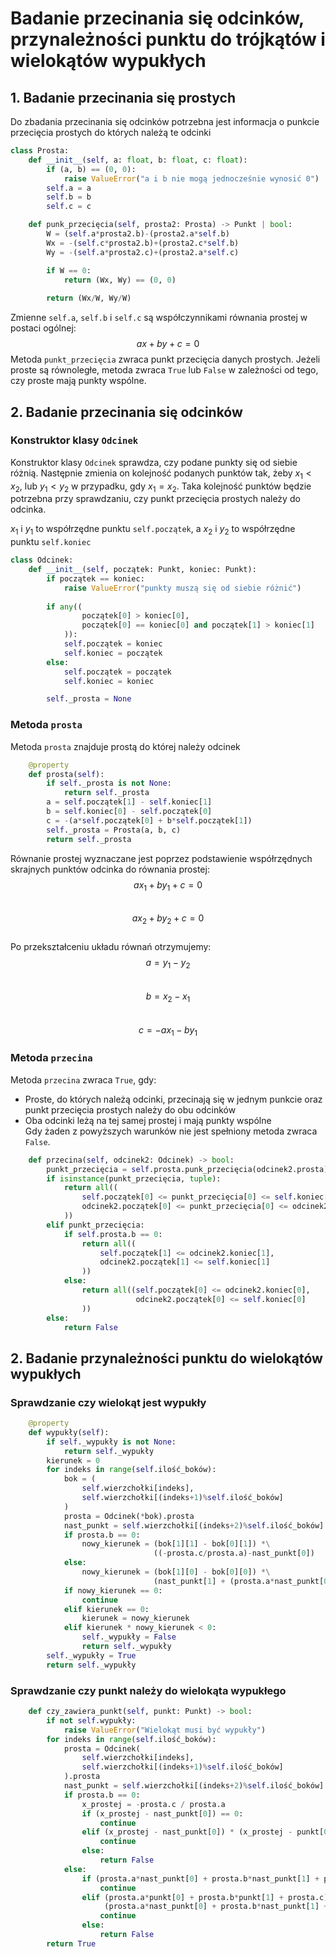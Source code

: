 # Badanie przecinania się odcinków, przynależności punktu do trójkątów i wielokątów wypukłych

## 1. Badanie przecinania się prostych
Do zbadania przecinania się odcinków potrzebna jest informacja o punkcie przecięcia prostych do których należą te odcinki

```python
class Prosta:
    def __init__(self, a: float, b: float, c: float):
        if (a, b) == (0, 0):
            raise ValueError("a i b nie mogą jednocześnie wynosić 0")
        self.a = a
        self.b = b
        self.c = c

    def punk_przecięcia(self, prosta2: Prosta) -> Punkt | bool:
        W = (self.a*prosta2.b)-(prosta2.a*self.b)
        Wx = -(self.c*prosta2.b)+(prosta2.c*self.b)
        Wy = -(self.a*prosta2.c)+(prosta2.a*self.c)

        if W == 0:
            return (Wx, Wy) == (0, 0)
        
        return (Wx/W, Wy/W)
```
Zmienne `self.a`, `self.b` i `self.c` są współczynnikami równania prostej w postaci ogólnej: 
$$ax + by + c = 0$$
Metoda `punkt_przecięcia` zwraca punkt przecięcia danych prostych. Jeżeli proste są równoległe, metoda zwraca `True` lub `False` w zależności od tego, czy proste mają punkty wspólne.

## 2. Badanie przecinania się odcinków
### Konstruktor klasy `Odcinek`

Konstruktor klasy `Odcinek` sprawdza, czy podane punkty się od siebie różnią. Następnie zmienia on kolejność podanych punktów tak, żeby $x_1<x_2$, lub $y_1<y_2$ w przypadku, gdy $x_1=x_2$. Taka kolejność punktów będzie potrzebna przy sprawdzaniu, czy punkt przecięcia prostych należy do odcinka.  
 
$x_1$ i $y_1$ to współrzędne punktu `self.początek`, a $x_2$ i $y_2$ to współrzędne punktu `self.koniec` 



```python
class Odcinek:
    def __init__(self, początek: Punkt, koniec: Punkt):
        if początek == koniec:
            raise ValueError("punkty muszą się od siebie różnić")
        
        if any((
                początek[0] > koniec[0],
                początek[0] == koniec[0] and początek[1] > koniec[1]
            )):
            self.początek = koniec
            self.koniec = początek
        else:
            self.początek = początek
            self.koniec = koniec

        self._prosta = None
```
### Metoda `prosta`
Metoda `prosta` znajduje prostą do której należy odcinek
```python
    @property
    def prosta(self):
        if self._prosta is not None:
            return self._prosta
        a = self.początek[1] - self.koniec[1]
        b = self.koniec[0] - self.początek[0]
        c = -(a*self.początek[0] + b*self.początek[1])
        self._prosta = Prosta(a, b, c)
        return self._prosta
```
Równanie prostej wyznaczane jest poprzez podstawienie współrzędnych skrajnych punktów odcinka do równania prostej:  
$$ax_1 + by_1 + c = 0$$  
$$ax_2 + by_2 + c = 0$$  
Po przekształceniu układu równań otrzymujemy:  
$$a = y_1 - y_2$$  
$$b = x_2 - x_1$$  
$$c = -ax_1 -by_1$$  
### Metoda `przecina`
Metoda `przecina` zwraca `True`, gdy:  
  - Proste, do których należą odcinki, przecinają się w jednym punkcie oraz punkt przecięcia prostych należy do obu odcinków  
  - Oba odcinki leżą na tej samej prostej i mają punkty wspólne  
Gdy żaden z powyższych warunków nie jest spełniony metoda zwraca `False`.  

```python
    def przecina(self, odcinek2: Odcinek) -> bool:
        punkt_przecięcia = self.prosta.punk_przecięcia(odcinek2.prosta)
        if isinstance(punkt_przecięcia, tuple):
            return all((
                self.początek[0] <= punkt_przecięcia[0] <= self.koniec[0],
                odcinek2.początek[0] <= punkt_przecięcia[0] <= odcinek2.koniec[0]
            ))
        elif punkt_przecięcia:
            if self.prosta.b == 0:
                return all((
                    self.początek[1] <= odcinek2.koniec[1],
                    odcinek2.początek[1] <= self.koniec[1]
                ))
            else:
                return all((self.początek[0] <= odcinek2.koniec[0],
                            odcinek2.początek[0] <= self.koniec[0]
                ))
        else:
            return False
```

## 2. Badanie przynależności punktu do wielokątów wypukłych
### Sprawdzanie czy wielokąt jest wypukły
```python
    @property
    def wypukły(self):
        if self._wypukły is not None:
            return self._wypukły
        kierunek = 0
        for indeks in range(self.ilość_boków):
            bok = (
                self.wierzchołki[indeks],
                self.wierzchołki[(indeks+1)%self.ilość_boków]
            )
            prosta = Odcinek(*bok).prosta
            nast_punkt = self.wierzchołki[(indeks+2)%self.ilość_boków]
            if prosta.b == 0:
                nowy_kierunek = (bok[1][1] - bok[0][1]) *\
                                ((-prosta.c/prosta.a)-nast_punkt[0])
            else:
                nowy_kierunek = (bok[1][0] - bok[0][0]) *\
                                (nast_punkt[1] + (prosta.a*nast_punkt[0]+prosta.c)/prosta.b)
            if nowy_kierunek == 0:
                continue
            elif kierunek == 0:
                kierunek = nowy_kierunek
            elif kierunek * nowy_kierunek < 0:
                self._wypukły = False
                return self._wypukły
        self._wypukły = True
        return self._wypukły
```
### Sprawdzanie czy punkt należy do wielokąta wypukłego
```python
    def czy_zawiera_punkt(self, punkt: Punkt) -> bool:
        if not self.wypukły:
            raise ValueError("Wielokąt musi być wypukły")
        for indeks in range(self.ilość_boków):
            prosta = Odcinek(
                self.wierzchołki[indeks],
                self.wierzchołki[(indeks+1)%self.ilość_boków]
            ).prosta
            nast_punkt = self.wierzchołki[(indeks+2)%self.ilość_boków]
            if prosta.b == 0:
                x_prostej = -prosta.c / prosta.a
                if (x_prostej - nast_punkt[0]) == 0:
                    continue
                elif (x_prostej - nast_punkt[0]) * (x_prostej - punkt[0]) >= 0:
                    continue
                else:
                    return False
            else:
                if (prosta.a*nast_punkt[0] + prosta.b*nast_punkt[1] + prosta.c) == 0:
                    continue
                elif (prosta.a*punkt[0] + prosta.b*punkt[1] + prosta.c) *\
                     (prosta.a*nast_punkt[0] + prosta.b*nast_punkt[1] + prosta.c) >= 0:
                    continue
                else:
                    return False
        return True

```